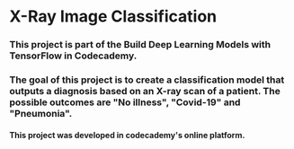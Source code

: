 # X-Ray Image Classification


### This project is part of the Build Deep Learning Models with TensorFlow in Codecademy.
### The goal of this project is to create a classification model that outputs a diagnosis based on an X-ray scan of a patient. The possible outcomes are "No illness", "Covid-19" and "Pneumonia". 

#### This project was developed in codecademy's online platform.
